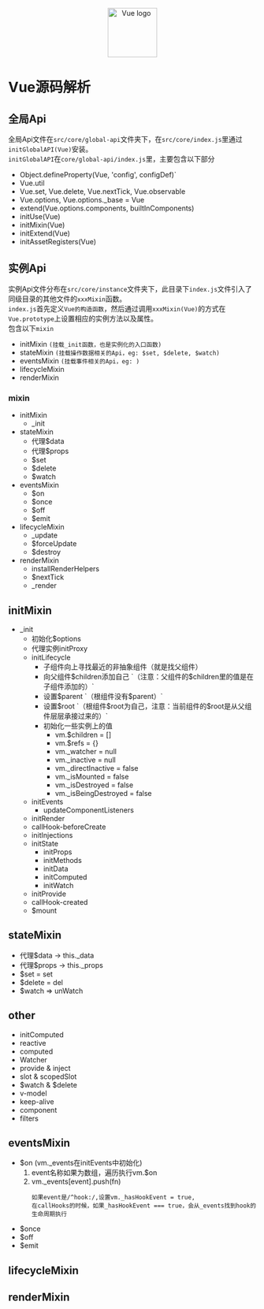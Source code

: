 <p align="center"><a href="https://vuejs.org" target="_blank" rel="noopener noreferrer"><img width="100" src="https://vuejs.org/images/logo.png" alt="Vue logo"></a></p>

# Vue源码解析 
 
## 全局Api 
全局Api文件在`src/core/global-api`文件夹下，在`src/core/index.js`里通过`initGlobalAPI(Vue)`安装。<br>
`initGlobalAPI`在`core/global-api/index.js`里，主要包含以下部分
  - Object.defineProperty(Vue, 'config', configDef)`
  - Vue.util
  - Vue.set, Vue.delete, Vue.nextTick, Vue.observable
  - Vue.options, Vue.options._base = Vue
  - extend(Vue.options.components, builtInComponents)
  - initUse(Vue)
  - initMixin(Vue)
  - initExtend(Vue)
  - initAssetRegisters(Vue)


## 实例Api
实例Api文件分布在`src/core/instance`文件夹下，此目录下`index.js`文件引入了同级目录的其他文件的`xxxMixin`函数。<br>
`index.js`首先定义`Vue的构造函数`，然后通过调用`xxxMixin(Vue)`的方式在`Vue.prototype`上设置相应的实例方法以及属性。<br>
包含以下`mixin`
- initMixin `(挂载_init函数，也是实例化的入口函数)`
- stateMixin `(挂载操作数据相关的Api，eg: $set, $delete, $watch)`
- eventsMixin `(挂载事件相关的Api，eg: )`
- lifecycleMixin
- renderMixin

### mixin
- initMixin
  - _init
- stateMixin
  - 代理$data
  - 代理$props
  - $set
  - $delete
  - $watch 
- eventsMixin
  - $on
  - $once
  - $off
  - $emit
- lifecycleMixin
  - _update
  - $forceUpdate
  - $destroy
- renderMixin
  - installRenderHelpers
  - $nextTick
  - _render

## initMixin
- _init
  - 初始化$options
  - 代理实例initProxy
  - initLifecycle
    - 子组件向上寻找最近的非抽象组件（就是找父组件）
    - 向父组件$children添加自己 `（注意：父组件的$children里的值是在子组件添加的）`
    - 设置$parent `（根组件没有$parent）`
    - 设置$root `（根组件$root为自己，注意：当前组件的$root是从父组件层层承接过来的）`
    - 初始化一些实例上的值
      - vm.$children = []
      - vm.$refs = {}
      - vm._watcher = null
      - vm._inactive = null
      - vm._directInactive = false
      - vm._isMounted = false
      - vm._isDestroyed = false
      - vm._isBeingDestroyed = false
  - initEvents
    - updateComponentListeners
  - initRender
  - callHook-beforeCreate
  - initInjections
  - initState
    - initProps
    - initMethods
    - initData
    - initComputed
    - initWatch
  - initProvide
  - callHook-created
  - $mount

## stateMixin
- 代理$data -> this._data
- 代理$props -> this._props
- $set = set
- $delete = del
- $watch => unWatch

## other
 - initComputed
 - reactive
 - computed
 - Watcher
 - provide & inject
 - slot & scopedSlot
 - $watch & $delete
 - v-model
 - keep-alive
 - component
 - filters

## eventsMixin 
- $on (vm._events在initEvents中初始化)
  1. event名称如果为数组，遍历执行vm.$on
  2. vm._events\[event\].push(fn)
      ```
      如果event是/^hook:/,设置vm._hasHookEvent = true,
      在callHooks的时候，如果_hasHookEvent === true，会从_events找到hook的生命周期执行
      ```
- $once
- $off
- $emit

## lifecycleMixin

## renderMixin
 
